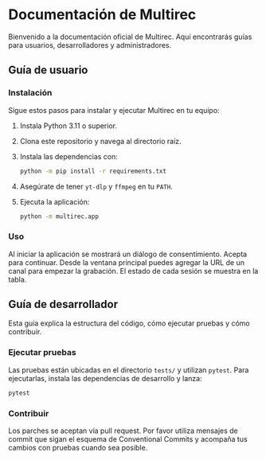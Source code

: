 # Documentación de Multirec

Bienvenido a la documentación oficial de Multirec. Aquí encontrarás guías
para usuarios, desarrolladores y administradores.

## Guía de usuario

### Instalación

Sigue estos pasos para instalar y ejecutar Multirec en tu equipo:

1. Instala Python 3.11 o superior.
2. Clona este repositorio y navega al directorio raíz.
3. Instala las dependencias con:

   ```bash
   python -m pip install -r requirements.txt
   ```
4. Asegúrate de tener `yt-dlp` y `ffmpeg` en tu `PATH`.
5. Ejecuta la aplicación:

   ```bash
   python -m multirec.app
   ```

### Uso

Al iniciar la aplicación se mostrará un diálogo de consentimiento. Acepta
para continuar. Desde la ventana principal puedes agregar la URL de un canal
para empezar la grabación. El estado de cada sesión se muestra en la tabla.

## Guía de desarrollador

Esta guía explica la estructura del código, cómo ejecutar pruebas y cómo
contribuir.

### Ejecutar pruebas

Las pruebas están ubicadas en el directorio `tests/` y utilizan `pytest`. Para
ejecutarlas, instala las dependencias de desarrollo y lanza:

```bash
pytest
```

### Contribuir

Los parches se aceptan vía pull request. Por favor utiliza mensajes de commit
que sigan el esquema de Conventional Commits y acompaña tus cambios con pruebas
cuando sea posible.